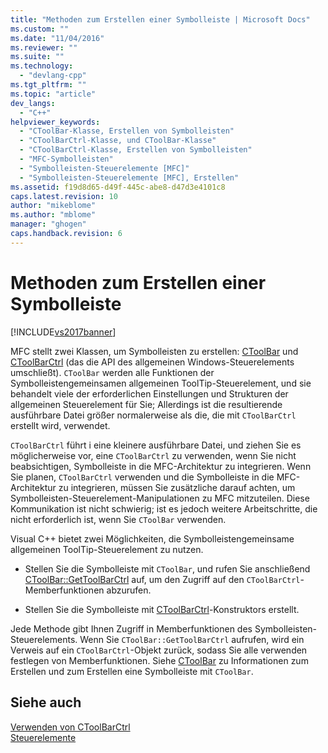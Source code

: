 ```yaml
---
title: "Methoden zum Erstellen einer Symbolleiste | Microsoft Docs"
ms.custom: ""
ms.date: "11/04/2016"
ms.reviewer: ""
ms.suite: ""
ms.technology: 
  - "devlang-cpp"
ms.tgt_pltfrm: ""
ms.topic: "article"
dev_langs: 
  - "C++"
helpviewer_keywords: 
  - "CToolBar-Klasse, Erstellen von Symbolleisten"
  - "CToolBarCtrl-Klasse, und CToolBar-Klasse"
  - "CToolBarCtrl-Klasse, Erstellen von Symbolleisten"
  - "MFC-Symbolleisten"
  - "Symbolleisten-Steuerelemente [MFC]"
  - "Symbolleisten-Steuerelemente [MFC], Erstellen"
ms.assetid: f19d8d65-d49f-445c-abe8-d47d3e4101c8
caps.latest.revision: 10
author: "mikeblome"
ms.author: "mblome"
manager: "ghogen"
caps.handback.revision: 6
---
```

# Methoden zum Erstellen einer Symbolleiste
[!INCLUDE[vs2017banner](../assembler/inline/includes/vs2017banner.md)]

MFC stellt zwei Klassen, um Symbolleisten zu erstellen: [CToolBar](../mfc/reference/ctoolbar-class.md) und [CToolBarCtrl](../mfc/reference/ctoolbarctrl-class.md) \(das die API des allgemeinen Windows\-Steuerelements umschließt\).  `CToolBar` werden alle Funktionen der Symbolleistengemeinsamen allgemeinen ToolTip\-Steuerelement, und sie behandelt viele der erforderlichen Einstellungen und Strukturen der allgemeinen Steuerelement für Sie; Allerdings ist die resultierende ausführbare Datei größer normalerweise als die, die mit `CToolBarCtrl` erstellt wird, verwendet.  
  
 `CToolBarCtrl` führt i eine kleinere ausführbare Datei, und ziehen Sie es möglicherweise vor, eine `CToolBarCtrl` zu verwenden, wenn Sie nicht beabsichtigen, Symbolleiste in die MFC\-Architektur zu integrieren.  Wenn Sie planen, `CToolBarCtrl` verwenden und die Symbolleiste in die MFC\-Architektur zu integrieren, müssen Sie zusätzliche darauf achten, um Symbolleisten\-Steuerelement\-Manipulationen zu MFC mitzuteilen.  Diese Kommunikation ist nicht schwierig; ist es jedoch weitere Arbeitschritte, die nicht erforderlich ist, wenn Sie `CToolBar` verwenden.  
  
 Visual C\+\+ bietet zwei Möglichkeiten, die Symbolleistengemeinsame allgemeinen ToolTip\-Steuerelement zu nutzen.  
  
-   Stellen Sie die Symbolleiste mit `CToolBar`, und rufen Sie anschließend [CToolBar::GetToolBarCtrl](../Topic/CToolBar::GetToolBarCtrl.md) auf, um den Zugriff auf den `CToolBarCtrl`\-Memberfunktionen abzurufen.  
  
-   Stellen Sie die Symbolleiste mit [CToolBarCtrl](../mfc/reference/ctoolbarctrl-class.md)\-Konstruktors erstellt.  
  
 Jede Methode gibt Ihnen Zugriff in Memberfunktionen des Symbolleisten\-Steuerelements.  Wenn Sie `CToolBar::GetToolBarCtrl` aufrufen, wird ein Verweis auf ein `CToolBarCtrl`\-Objekt zurück, sodass Sie alle verwenden festlegen von Memberfunktionen.  Siehe [CToolBar](../mfc/reference/ctoolbar-class.md) zu Informationen zum Erstellen und zum Erstellen eine Symbolleiste mit `CToolBar`.  
  
## Siehe auch  
 [Verwenden von CToolBarCtrl](../mfc/using-ctoolbarctrl.md)   
 [Steuerelemente](../mfc/controls-mfc.md)